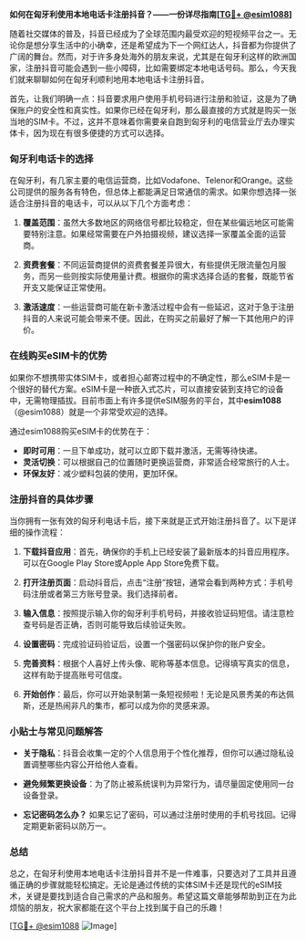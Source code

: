 **如何在匈牙利使用本地电话卡注册抖音？——一份详尽指南[[TG💪+ @esim1088](https://t.me/s/esim1088)]**

随着社交媒体的普及，抖音已经成为了全球范围内最受欢迎的短视频平台之一。无论你是想分享生活中的小确幸，还是希望成为下一个网红达人，抖音都为你提供了广阔的舞台。然而，对于许多身处海外的朋友来说，尤其是在匈牙利这样的欧洲国家，注册抖音可能会遇到一些小障碍，比如需要绑定本地电话号码。那么，今天我们就来聊聊如何在匈牙利顺利地用本地电话卡注册抖音。

首先，让我们明确一点：抖音要求用户使用手机号码进行注册和验证，这是为了确保账户的安全性和真实性。如果你已经在匈牙利，那么最直接的方式就是购买一张当地的SIM卡。不过，这并不意味着你需要亲自跑到匈牙利的电信营业厅去办理实体卡，因为现在有很多便捷的方式可以选择。

### 匈牙利电话卡的选择

在匈牙利，有几家主要的电信运营商，比如Vodafone、Telenor和Orange。这些公司提供的服务各有特色，但总体上都能满足日常通信的需求。如果你想选择一张适合注册抖音的电话卡，可以从以下几个方面考虑：

1. **覆盖范围**：虽然大多数地区的网络信号都比较稳定，但在某些偏远地区可能需要特别注意。如果经常需要在户外拍摄视频，建议选择一家覆盖全面的运营商。
   
2. **资费套餐**：不同运营商提供的资费套餐差异很大，有些提供无限流量包月服务，而另一些则按实际使用量计费。根据你的需求选择合适的套餐，既能节省开支又能保证正常使用。

3. **激活速度**：一些运营商可能在新卡激活过程中会有一些延迟，这对于急于注册抖音的人来说可能会带来不便。因此，在购买之前最好了解一下其他用户的评价。

### 在线购买eSIM卡的优势

如果你不想携带实体SIM卡，或者担心邮寄过程中的不确定性，那么eSIM卡是一个很好的替代方案。eSIM卡是一种嵌入式芯片，可以直接安装到支持它的设备中，无需物理插拔。目前市面上有许多提供eSIM服务的平台，其中**esim1088**（@esim1088）就是一个非常受欢迎的选择。

通过esim1088购买eSIM卡的优势在于：
- **即时可用**：一旦下单成功，就可以立即下载并激活，无需等待快递。
- **灵活切换**：可以根据自己的位置随时更换运营商，非常适合经常旅行的人士。
- **环保友好**：减少塑料包装的使用，更加环保。

### 注册抖音的具体步骤

当你拥有一张有效的匈牙利电话卡后，接下来就是正式开始注册抖音了。以下是详细的操作流程：

1. **下载抖音应用**：首先，确保你的手机上已经安装了最新版本的抖音应用程序。可以在Google Play Store或Apple App Store免费下载。

2. **打开注册页面**：启动抖音后，点击“注册”按钮，通常会看到两种方式：手机号码注册或者第三方账号登录。我们选择前者。

3. **输入信息**：按照提示输入你的匈牙利手机号码，并接收验证码短信。请注意检查号码是否正确，否则可能导致后续验证失败。

4. **设置密码**：完成验证码验证后，设置一个强密码以保护你的账户安全。

5. **完善资料**：根据个人喜好上传头像、昵称等基本信息。记得填写真实的信息，这样有助于提高账号可信度。

6. **开始创作**：最后，你可以开始录制第一条短视频啦！无论是风景秀美的布达佩斯，还是热闹非凡的集市，都可以成为你的灵感来源。

### 小贴士与常见问题解答

- **关于隐私**：抖音会收集一定的个人信息用于个性化推荐，但你可以通过隐私设置调整哪些内容公开给他人查看。
  
- **避免频繁更换设备**：为了防止被系统误判为异常行为，请尽量固定使用同一台设备登录。

- **忘记密码怎么办？** 如果忘记了密码，可以通过注册时使用的手机号找回。记得定期更新密码以防万一。

### 总结

总之，在匈牙利使用本地电话卡注册抖音并不是一件难事，只要选对了工具并且遵循正确的步骤就能轻松搞定。无论是通过传统的实体SIM卡还是现代的eSIM技术，关键是要找到适合自己需求的产品和服务。希望这篇文章能够帮助到正在为此烦恼的朋友，祝大家都能在这个平台上找到属于自己的乐趣！

[[TG💪+ @esim1088](https://t.me/s/esim1088) ![Image](https://i.postimg.cc/4NQfJmqS/Snipaste-2025-05-13-00-14-12.png)]